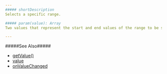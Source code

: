 ```yaml
---
##### shortDescription
Selects a specific range.

##### param(value): Array
Two values that represent the start and end values of the range to be selected.

---
```

#####See Also#####
- [getValue()](/api-reference/20%20Data%20Visualization%20Widgets/dxRangeSelector/3%20Methods/getValue().md '/Documentation/ApiReference/Data_Visualization_Widgets/dxRangeSelector/Methods/#getValue')
- [value](/api-reference/20%20Data%20Visualization%20Widgets/dxRangeSelector/1%20Configuration/value.md '/Documentation/ApiReference/Data_Visualization_Widgets/dxRangeSelector/Configuration/#value')
- [onValueChanged](/api-reference/20%20Data%20Visualization%20Widgets/dxRangeSelector/1%20Configuration/onValueChanged.md '/Documentation/ApiReference/Data_Visualization_Widgets/dxRangeSelector/Configuration/#onValueChanged')